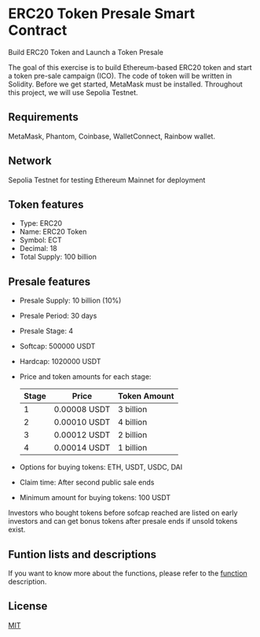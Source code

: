 # ERC20 Token Presale Smart Contract

Build ERC20 Token and Launch a Token Presale

The goal of this exercise is to build Ethereum-based ERC20 token and start a token pre-sale campaign (ICO).
The code of token will be written in Solidity. Before we get started, MetaMask must be installed. Throughout this project, we will use Sepolia Testnet.

## Requirements
MetaMask, Phantom, Coinbase, WalletConnect, Rainbow wallet.

## Network
Sepolia Testnet for testing
Ethereum Mainnet for deployment

## Token features
- Type: ERC20
- Name: ERC20 Token
- Symbol: ECT
- Decimal: 18
- Total Supply: 100 billion

##	Presale features
- Presale Supply: 10 billion (10%)
- Presale Period: 30 days
- Presale Stage: 4
- Softcap: 500000 USDT
- Hardcap: 1020000 USDT    
- Price and token amounts for each stage:
  
   | Stage | Price | Token Amount |
   | ----- | ----- | ----- |
   | 1 | 0.00008 USDT | 3 billion |
   | 2 | 0.00010 USDT | 4 billion |
   | 3 | 0.00012 USDT | 2 billion |
   | 4 | 0.00014 USDT | 1 billion |

- Options for buying tokens: ETH, USDT, USDC, DAI
- Claim time: After second public sale ends
- Minimum amount for buying tokens: 100 USDT

Investors who bought tokens before sofcap reached are listed on early investors and can get bonus tokens after presale ends if unsold tokens exist.

## Funtion lists and descriptions
If you want to know more about the functions, please refer to the [function](https://github.com/BTC415/ERC20-Token-Presale-smart-contract/blob/master/function_description.md) description.

## License
[MIT](./LICENSE)
